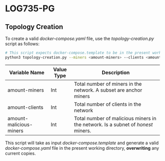 # LOG735-PG

## Topology Creation
To create a valid _docker-compose.yaml_ file, use the _topology-creation.py_ script as follows:

```bash
# This script expects docker-compose.template to be in the present working directory
python3 topology-creation.py --miners <amount-miners> --clients <amount-clients> --malicious-miners <amount-malicious-miners>
```

Variable Name | Value Type | Description
--- | --- | ---
amount-miners | Int | Total number of miners in the network. A subset are anchor miners
amount-clients | Int | Total number of clients in the network
amount-malicious-miners | Int | Total number of malicious miners in the network. Is a subnet of *honest* miners.

This script will take as input _docker-compose.template_ and generate a valid _docker-compose.yaml_ file in the present working directory, **overwriting** any current copies. 